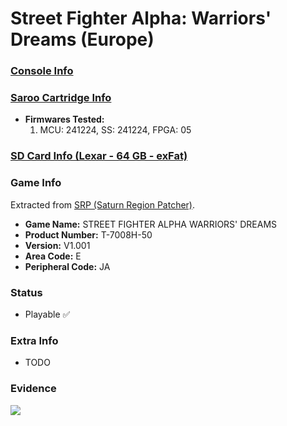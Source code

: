 # Street Fighter Alpha: Warriors' Dreams (Europe)

### [Console Info](../../../../Info/Consoles/VA13/README.md)

### [Saroo Cartridge Info](../../../../Info/Cartridges/GuangzhouSanStarOnlineShop/1.6/README.md)

- <b>Firmwares Tested:</b>
  1. MCU: 241224, SS: 241224, FPGA: 05

### [SD Card Info (Lexar - 64 GB - exFat)](../../../../Info/SdCards/Lexar/64GB/exfat/README.md)

### Game Info

Extracted from [SRP (Saturn Region Patcher)](https://segaxtreme.net/resources/saturn-region-patcher.81/download).

- <b>Game Name:</b> STREET FIGHTER ALPHA WARRIORS' DREAMS
- <b>Product Number:</b> T-7008H-50
- <b>Version:</b> V1.001
- <b>Area Code:</b> E
- <b>Peripheral Code:</b> JA

### Status

- Playable :white_check_mark:

### Extra Info

- TODO

### Evidence

[![](https://img.youtube.com/vi/2yFDmvaOOFA/0.jpg)](https://www.youtube.com/watch?v=2yFDmvaOOFA)
